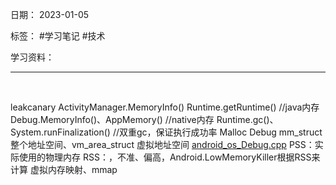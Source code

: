 日期： 2023-01-05

标签： #学习笔记 #技术

学习资料： 


---
<br>

leakcanary
ActivityManager.MemoryInfo()
Runtime.getRuntime() //java内存
Debug.MemoryInfo()、AppMemory() //native内存
Runtime.gc()、System.runFinalization() //双重gc，保证执行成功率
Malloc Debug
mm_struct 整个地址空间、vm_area_struct 虚拟地址空间
[android_os_Debug.cpp](http://aospxref.com/android-10.0.0_r47/xref/frameworks/base/core/jni/android_os_Debug.cpp)
PSS：实际使用的物理内存
RSS：，不准、偏高，Android.LowMemoryKiller根据RSS来计算
虚拟内存映射、mmap